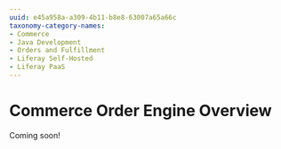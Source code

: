 ```yaml
---
uuid: e45a958a-a309-4b11-b8e8-63007a65a66c
taxonomy-category-names:
- Commerce
- Java Development
- Orders and Fulfillment
- Liferay Self-Hosted
- Liferay PaaS
---
```

# Commerce Order Engine Overview

Coming soon!

